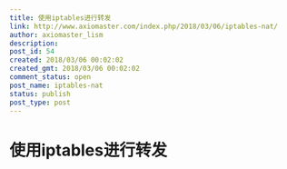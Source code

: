 ```yaml
---
title: 使用iptables进行转发
link: http://www.axiomaster.com/index.php/2018/03/06/iptables-nat/
author: axiomaster_lism
description: 
post_id: 54
created: 2018/03/06 00:02:02
created_gmt: 2018/03/06 00:02:02
comment_status: open
post_name: iptables-nat
status: publish
post_type: post
---
```


# 使用iptables进行转发

